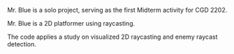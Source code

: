 Mr. Blue is a solo project, serving as the first Midterm activity for CGD 2202.

Mr. Blue is a 2D platformer using raycasting.

The code applies a study on visualized 2D raycasting and enemy raycast detection.